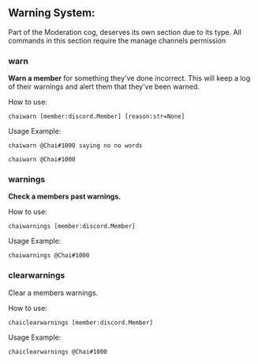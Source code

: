 ## Warning System:
Part of the Moderation cog, deserves its own section due to its type. All commands in this section require the manage channels permission
 
### **warn**
**Warn a member** for something they've done incorrect. This will keep a log of their warnings and alert them that they've been warned.
 
How to use:
```
chaiwarn [member:discord.Member] [reason:str=None]
```
 
Usage Example:
```
chaiwarn @Chai#1000 saying no no words
 
chaiwarn @Chai#1000
```
 
### **warnings**
**Check a members past warnings.**
 
How to use:
```
chaiwarnings [member:discord.Member]
```
 
Usage Example:
```
chaiwarnings @Chai#1000
```
 
### **clearwarnings**
Clear a members warnings.
 
How to use:
```
chaiclearwarnings [member:discord.Member]
```
 
Usage Example:
```
chaiclearwarnings @Chai#1000
```
 

